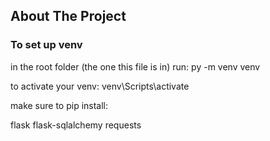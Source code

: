 ## About The Project

### To set up venv

in the root folder (the one this file is in) run: py -m venv venv

to activate your venv: venv\Scripts\activate

make sure to pip install: 

flask
flask-sqlalchemy 
requests

####
